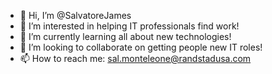 - 👋 Hi, I’m @SalvatoreJames
- 👀 I’m interested in helping IT professionals find work!
- 🌱 I’m currently learning all about new technologies!
- 💞️ I’m looking to collaborate on getting people new IT roles!
- 📫 How to reach me: sal.monteleone@randstadusa.com

<!---
SalvatoreJames/SalvatoreJames is a ✨ special ✨ repository because its `README.md` (this file) appears on your GitHub profile.
You can click the Preview link to take a look at your changes.
--->
